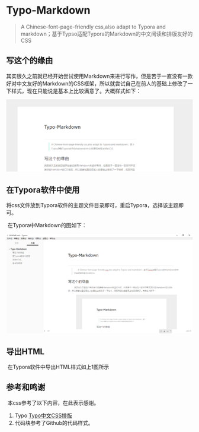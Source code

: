 # Typo-Markdown

> A Chinese-font-page-friendly css,also adapt to Typora and markdown；基于Typso适配Typora的Markdown的中文阅读和排版友好的CSS

## 写这个的缘由 

​    其实很久之前就已经开始尝试使用Markdown来进行写作，但是苦于一直没有一款好对中文友好的Markdown的CSS框架，所以就尝试自己在前人的基础上修改了一下样式，现在只能说是基本上比较满意了。大概样式如下：

![1526703201729](assets/1526703201729.png)

## 在Typora软件中使用

​    将css文件放到Typora软件的主题文件目录即可，重启Typora，选择该主题即可。

​    在Typora中Markdown的图如下：

![在Typora中写作](assets/1526704421225.png)

## 导出HTML

​    在Typora软件中导出HTML样式如上1图所示

## 参考和鸣谢

​    本css参考了以下内容，在此表示感谢。

1. Typo  [Typo中文CSS排版](https://typo.sofi.sh/)
2. 代码块参考了Github的代码样式。





​    

